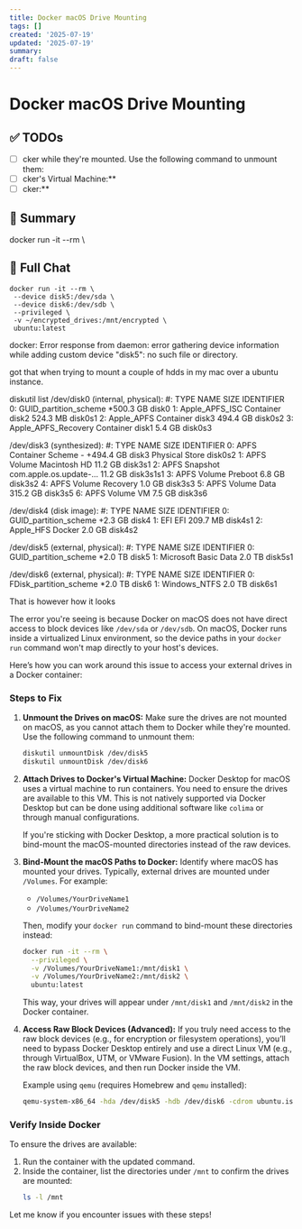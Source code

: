 ```yaml
---
title: Docker macOS Drive Mounting
tags: []
created: '2025-07-19'
updated: '2025-07-19'
summary:
draft: false
---
```


# Docker macOS Drive Mounting

## ✅ TODOs
- [ ] cker while they're mounted. Use the following command to unmount them:
- [ ] cker's Virtual Machine:**
- [ ] cker:**

## 📌 Summary
docker run -it --rm \

## 🧠 Full Chat


    docker run -it --rm \
     --device disk5:/dev/sda \
     --device disk6:/dev/sdb \
     --privileged \
     -v ~/encrypted_drives:/mnt/encrypted \
     ubuntu:latest
docker: Error response from daemon: error gathering device information while adding custom device "disk5": no such file or directory.

got that  when trying to mount a couple of hdds in my mac over a ubuntu instance. 

diskutil list
/dev/disk0 (internal, physical):
   #:                       TYPE NAME                    SIZE       IDENTIFIER
   0:      GUID_partition_scheme                        *500.3 GB   disk0
   1:             Apple_APFS_ISC Container disk2         524.3 MB   disk0s1
   2:                 Apple_APFS Container disk3         494.4 GB   disk0s2
   3:        Apple_APFS_Recovery Container disk1         5.4 GB     disk0s3

/dev/disk3 (synthesized):
   #:                       TYPE NAME                    SIZE       IDENTIFIER
   0:      APFS Container Scheme -                      +494.4 GB   disk3
                                 Physical Store disk0s2
   1:                APFS Volume Macintosh HD            11.2 GB    disk3s1
   2:              APFS Snapshot com.apple.os.update-... 11.2 GB    disk3s1s1
   3:                APFS Volume Preboot                 6.8 GB     disk3s2
   4:                APFS Volume Recovery                1.0 GB     disk3s3
   5:                APFS Volume Data                    315.2 GB   disk3s5
   6:                APFS Volume VM                      7.5 GB     disk3s6

/dev/disk4 (disk image):
   #:                       TYPE NAME                    SIZE       IDENTIFIER
   0:      GUID_partition_scheme                        +2.3 GB     disk4
   1:                        EFI EFI                     209.7 MB   disk4s1
   2:                  Apple_HFS Docker                  2.0 GB     disk4s2

/dev/disk5 (external, physical):
   #:                       TYPE NAME                    SIZE       IDENTIFIER
   0:      GUID_partition_scheme                        *2.0 TB     disk5
   1:       Microsoft Basic Data                         2.0 TB     disk5s1

/dev/disk6 (external, physical):
   #:                       TYPE NAME                    SIZE       IDENTIFIER
   0:     FDisk_partition_scheme                        *2.0 TB     disk6
   1:               Windows_NTFS                         2.0 TB     disk6s1

That is however how it looks



The error you're seeing is because Docker on macOS does not have direct access to block devices like `/dev/sda` or `/dev/sdb`. On macOS, Docker runs inside a virtualized Linux environment, so the device paths in your `docker run` command won't map directly to your host's devices.

Here’s how you can work around this issue to access your external drives in a Docker container:

### Steps to Fix

1. **Unmount the Drives on macOS:**
   Make sure the drives are not mounted on macOS, as you cannot attach them to Docker while they're mounted. Use the following command to unmount them:
   ```bash
   diskutil unmountDisk /dev/disk5
   diskutil unmountDisk /dev/disk6
   ```

2. **Attach Drives to Docker's Virtual Machine:**
   Docker Desktop for macOS uses a virtual machine to run containers. You need to ensure the drives are available to this VM. This is not natively supported via Docker Desktop but can be done using additional software like `colima` or through manual configurations.

   If you're sticking with Docker Desktop, a more practical solution is to bind-mount the macOS-mounted directories instead of the raw devices.

3. **Bind-Mount the macOS Paths to Docker:**
   Identify where macOS has mounted your drives. Typically, external drives are mounted under `/Volumes`. For example:
   - `/Volumes/YourDriveName1`
   - `/Volumes/YourDriveName2`

   Then, modify your `docker run` command to bind-mount these directories instead:
   ```bash
   docker run -it --rm \
     --privileged \
     -v /Volumes/YourDriveName1:/mnt/disk1 \
     -v /Volumes/YourDriveName2:/mnt/disk2 \
     ubuntu:latest
   ```

   This way, your drives will appear under `/mnt/disk1` and `/mnt/disk2` in the Docker container.

4. **Access Raw Block Devices (Advanced):**
   If you truly need access to the raw block devices (e.g., for encryption or filesystem operations), you’ll need to bypass Docker Desktop entirely and use a direct Linux VM (e.g., through VirtualBox, UTM, or VMware Fusion). In the VM settings, attach the raw block devices, and then run Docker inside the VM.

   Example using `qemu` (requires Homebrew and `qemu` installed):
   ```bash
   qemu-system-x86_64 -hda /dev/disk5 -hdb /dev/disk6 -cdrom ubuntu.iso -boot d
   ```

### Verify Inside Docker
To ensure the drives are available:
1. Run the container with the updated command.
2. Inside the container, list the directories under `/mnt` to confirm the drives are mounted:
   ```bash
   ls -l /mnt
   ```

Let me know if you encounter issues with these steps!